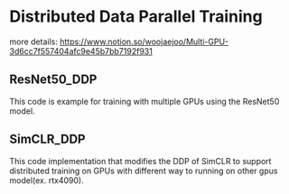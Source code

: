 # Distributed Data Parallel Training
more details: https://www.notion.so/woojaejoo/Multi-GPU-3d6cc7f557404afc9e45b7bb7192f931
## ResNet50_DDP
This code is example for training with multiple GPUs using the ResNet50 model.
## SimCLR_DDP
This code implementation that modifies the DDP of SimCLR to support distributed training on GPUs with different way to running on other gpus model(ex. rtx4090).  

